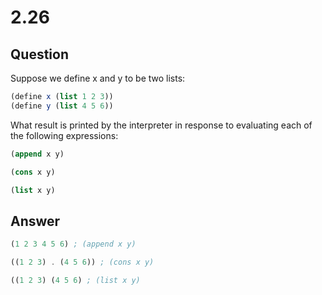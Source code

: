 # 2.26

## Question

Suppose we define x and y to be two lists:

```scheme
(define x (list 1 2 3))
(define y (list 4 5 6))
```

What result is printed by the interpreter in response to evaluating each of the following expressions:

```scheme
(append x y)

(cons x y)

(list x y)
```

## Answer

```scheme
(1 2 3 4 5 6) ; (append x y)

((1 2 3) . (4 5 6)) ; (cons x y)

((1 2 3) (4 5 6) ; (list x y)
```
